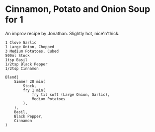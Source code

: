 Cinnamon, Potato and Onion Soup for 1
=====================================

An improv recipe by Jonathan. Slightly hot, nice'n'thick.

    1 Clove Garlic
    1 Large Onion, Chopped
    3 Medium Potatoes, Cubed
    500ml Stock
    1tsp Basil
    1/2tsp Black Pepper
    1/2tsp Cinnamon

    Blend(
        Simmer 20 min(
            Stock,
            fry 1 min(
                fry til soft (Large Onion, Garlic),
                Medium Potatoes
            ),
        ),
        Basil,
        Black Pepper,
        Cinnamon
    )
